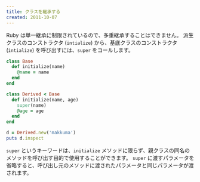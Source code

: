 ```yaml
---
title: クラスを継承する
created: 2011-10-07
---
```


Ruby は単一継承に制限されているので、多重継承することはできません。
派生クラスのコンストラクタ (`intialize`) から、基底クラスのコンストラクタ (`intialize`) を呼び出すには、`super` をコールします。

```ruby
class Base
  def initialize(name)
    @name = name
  end
end

class Derived < Base
  def initialize(name, age)
    super(name)
    @age = age
  end
end

d = Derived.new('makkuma')
puts d.inspect
```

`super` というキーワードは、`initialize` メソッドに限らず、親クラスの同名のメソッドを呼び出す目的で使用することができます。
`super` に渡すパラメータを省略すると、呼び出し元のメソッドに渡されたパラメータと同じパラメータが渡されます。

